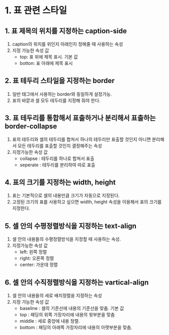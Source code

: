 # 1. 표 관련 스타일
## 1. 표 제목의 위치를 지정하는 caption-side
1. caption의 위치를 위인지 아래인지 정해줄 때 사용하는 속성
2. 지정 가능한 속성 값
    - top: 표 위에 제목 표시. 기본 값
    - botton: 표 아래에 제목 표시

## 2. 표 테두리 스타일을 지정하는 border
1. 일반 태그에서 사용하는 border와 동일하게 설정가능.
2. 표의 바깥과 셀 모두 테두리를 지정해 줘야 한다.

## 3. 표 테두리를 통합해서 표출하거나 분리해서 표출하는 border-collapse
1. 표의 테두리와 셀의 테두리를 합쳐서 하나의 테두리만 표출할 것인지 아니면 분리해서 모든 테두리를 표출할 것인지 결정해주는 속성
2. 지정가능한 속성 값
    - collapse : 테두리를 하나로 합쳐서 표출
    - seperate : 테두리를 분리하여 따로 표출

## 4. 표의 크기를 지정하는 width, height
1. 표는 기본적으로 셀의 내용만큼 크기가 자동으로 지정된다.
2. 고정된 크기의 표를 사용하고 싶으면 width, height 속성을 이용해서 표의 크기를 지정한다.

## 5. 셀 안의 수평정렬방식을 지정하는 text-align
1. 셀 안의 내용들의 수평정렬방식을 지정할 때 사용하는 속성.
2. 지정가능한 속성 값
    - left: 왼쪽 정렬
    - right: 오른쪽 정렬
    - center: 가운데 정렬

## 6. 셀 안의 수직정렬방식을 지정하는 vartical-align
1. 셀 안의 내용들의 세로 배치정렬을 지정하는 속성
2. 지정 가능한 속성 값
    - baseline : 셀의 기준선에 내용의 기준선을 맞춤. 기본 값
    - top : 패딩의 위쪽 가장자리에 내용의 윗부분을 맞춤
    - middle : 세로 중앙에 내용 정렬.
    - bottom : 패딩의 아래쪽 가장자리에 내용의 아랫부분을 맞춤.
